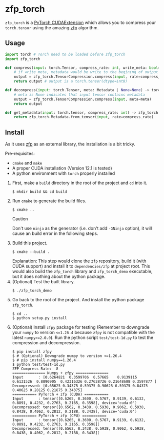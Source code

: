 # zfp_torch

`zfp_torch` is a [PyTorch CUDAExtension](https://pytorch.org/tutorials/advanced/cpp_extension.html) which allows you to compress your `torch.tensor` using the amazing [zfp](https://github.com/llnl/zfp) algorithm.

## Usage

```python
import torch # Torch need to be loaded before zfp_torch
import zfp_torch

def compress(input: torch.Tensor, compress_rate: int, write_meta: bool=True) -> torch.Tensor:
    # if write_meta, metadata would be write to the begining of output tensor
    output = zfp_torch.TensorCompression.compress(input, rate=compress_rate, write_meta=write_meta)
    return output # output is a torch.tensor(dtype=int8)

def decompress(input: torch.Tensor, meta: Metadata | None=None) -> torch.Tensor:
    # meta is None indicates that input tensor contains metadata
    output = zfp_torch.TensorCompression.compress(input, meta=meta)
    return output

def get_metadata(input: torch.tensor, compress_rate: int) -> zfp_torch.Metadata:
    return zfp_torch.Metadata.from_tensor(input, rate=compress_rate)
```

## Install

As it uses [zfp](https://github.com/llnl/zfp) as an external library, the installation is a bit tricky.

Pre-requisites:
- `cmake` and `make`
- A proper CUDA installation (Version 12.1 is tested)
- A python environment with `torch` properly installed

1. First, make a `build` directory in the root of the project and `cd` into it.
   ```console
   $ mkdir build && cd build
   ```
2. Run `cmake` to generate the build files.
   ```console
   $ cmake ..
   ```
   > [!CAUTION]
   > Don't use `ninja` as the generator (i.e. don't add `-GNinja` option), it will cause an build error in the following steps.
3. Build this project.
   ```console
   $ cmake --build .
   ```
   Explanation: This step would clone the `zfp` repository, build it (with CUDA support) and install it to `dependencies/zfp` at project root. This would also build the `zfp_torch` library and `zfp_torch_demo` executable, but it does nothing about the python package.
4. (Optional) Test the built library.
   ```console
   $ ./zfp_torch_demo
   ```
5. Go back to the root of the project. And install the python package `zfp_torch`.
   ```console
   $ cd ..
   $ python setup.py install
   ```
6. (Optional) Install `zfpy` package for testing (Remember to downgrade your `numpy` to version `<=1.26.4` because `zfpy` is not compatible with the latest `numpy>=2.0.0`).  Run the python script `test/test-1d.py` to test the compression and decompression.
   ```console
   $ pip install zfpy
   $ # (Optional) Downgrade numpy to version <=1.26.4
   $ # pip install numpy==1.26.4
   $ python test/test-1d.py
   ZFP Compress Rate:  8
   =============== Numpy + zfpy ===============
   Input       : [0.6264821  0.3599706  0.57665    0.9139115  0.6131526  0.8890905  0.42316326 0.27628726 0.21648608 0.3597877 ]
   Decompressed: [0.65625 0.34375 0.59375 0.90625 0.59375 0.84375 0.40625 0.28125 0.21875 0.34375]
   =========== PyTorch + zfp (CUDA) ===========
   Input       : tensor([0.6265, 0.3600, 0.5767, 0.9139, 0.6132, 0.8891, 0.4232, 0.2763, 0.2165, 0.3598], device='cuda:0')
   Decompressed: tensor([0.6562, 0.3438, 0.5938, 0.9062, 0.5938, 0.8438, 0.4062, 0.2812, 0.2188, 0.3438], device='cuda:0')
   =========== PyTorch + zfp (CPU) ===========
   Input       : tensor([0.6265, 0.3600, 0.5767, 0.9139, 0.6132, 0.8891, 0.4232, 0.2763, 0.2165, 0.3598])
   Decompressed: tensor([0.6562, 0.3438, 0.5938, 0.9062, 0.5938, 0.8438, 0.4062, 0.2812, 0.2188, 0.3438])
   ```
   
